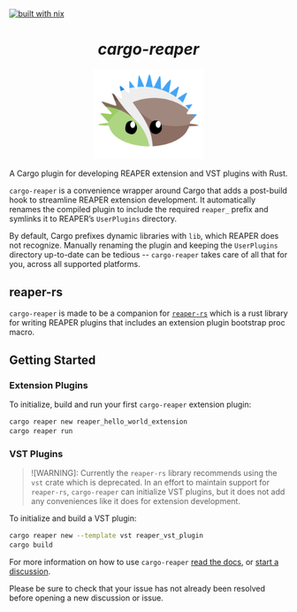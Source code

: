 [![built with nix](https://builtwithnix.org/badge.svg)](https://builtwithnix.org)

<h1 align="center"><i>cargo-reaper</i></h1>

<p align="center"><img src="https://raw.githubusercontent.com/Cloud-Scythe-Labs/cargo-reaper/refs/heads/master/assets/rea-corro.svg" alt="Corro the Unsafe Rust Urchin" width="200"/></p>

<p align="center">A Cargo plugin for developing REAPER extension and VST plugins with Rust.</p>

`cargo-reaper` is a convenience wrapper around Cargo that adds a post-build hook to streamline REAPER extension development. It automatically renames the compiled plugin to include the required `reaper_` prefix and symlinks it to REAPER’s `UserPlugins` directory.

By default, Cargo prefixes dynamic libraries with `lib`, which REAPER does not recognize. Manually renaming the plugin and keeping the `UserPlugins` directory up-to-date can be tedious -- `cargo-reaper` takes care of all that for you, across all supported platforms.

## reaper-rs

`cargo-reaper` is made to be a companion for [`reaper-rs`](https://github.com/helgoboss/reaper-rs) which is a rust library for writing REAPER plugins that includes an extension plugin bootstrap proc macro.

## Getting Started

### Extension Plugins

To initialize, build and run your first `cargo-reaper` extension plugin:

```sh
cargo reaper new reaper_hello_world_extension
cargo reaper run
```

### VST Plugins

> ![WARNING]: Currently the `reaper-rs` library recommends using the `vst` crate which is deprecated. In an effort to maintain support for `reaper-rs`,
> `cargo-reaper` can initialize VST plugins, but it does not add any conveniences like it does for extension development.

To initialize and build a VST plugin:

```sh
cargo reaper new --template vst reaper_vst_plugin
cargo build
```

For more information on how to use `cargo-reaper` [read the docs](https://cloud-scythe-labs.github.io/cargo-reaper/), or [start a discussion](https://github.com/Cloud-Scythe-Labs/cargo-reaper/discussions).

Please be sure to check that your issue has not already been resolved before opening a new discussion or issue.
